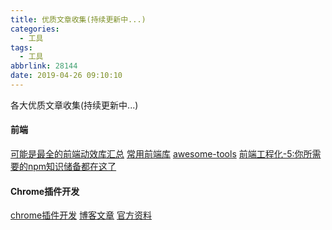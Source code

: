 ```yaml
---
title: 优质文章收集(持续更新中...)
categories:
  - 工具
tags:
  - 工具
abbrlink: 28144
date: 2019-04-26 09:10:10
---
```


各大优质文章收集(持续更新中...)
<!-- more -->


#### 前端 
[可能是最全的前端动效库汇总](https://juejin.im/post/5cc089eae51d456e7d189f9d)
[常用前端库](https://github.com/sorrycc/awesome-f2e-libs)
[awesome-tools](https://github.com/sorrycc/awesome-tools)
[前端工程化-5:你所需要的npm知识储备都在这了](https://juejin.im/post/5d08d3d3f265da1b7e103a4d?utm_source=gold_browser_extension)


#### Chrome插件开发
[chrome插件开发](https://github.com/sxei/chrome-plugin-demo)
[博客文章](http://www.cnblogs.com/champagne/p/?page=2)
[官方资料](https://zjcqoo.github.io/-----https://developer.chrome.com/extensions)

